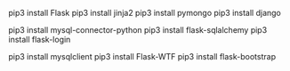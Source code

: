 pip3 install Flask
pip3 install jinja2
pip3 install pymongo
pip3 install django

pip3 install mysql-connector-python
pip3 install flask-sqlalchemy
pip3 install flask-login

pip3 install mysqlclient
pip3 install Flask-WTF
pip3 install flask-bootstrap
